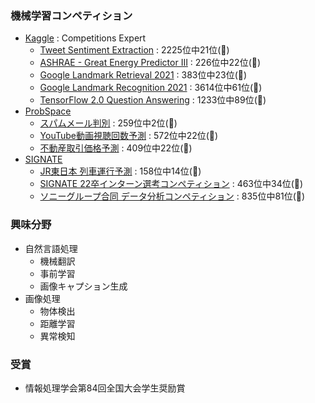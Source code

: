 ### 機械学習コンペティション  
* [Kaggle](https://www.kaggle.com/ryoya0902/competitions) : Competitions Expert
	* [Tweet Sentiment Extraction](https://www.kaggle.com/competitions/tweet-sentiment-extraction) : 2225位中21位(🥈)  
	* [ASHRAE - Great Energy Predictor III](https://www.kaggle.com/competitions/ashrae-energy-prediction) : 226位中22位(🥈) 
	* [Google Landmark Retrieval 2021](https://www.kaggle.com/competitions/landmark-retrieval-2021) : 383位中23位(🥈)  
	* [Google Landmark Recognition 2021](https://www.kaggle.com/competitions/landmark-recognition-2021) : 3614位中61位(🥈)
	* [TensorFlow 2.0 Question Answering](https://www.kaggle.com/competitions/tensorflow2-question-answering) : 1233位中89位(🥉)
* [ProbSpace](https://comp.probspace.com/users/ryoya/0)
	* [スパムメール判別](https://comp.probspace.com/competitions/spam_mail) : 259位中2位(🥇)　
	* [YouTube動画視聴回数予測](https://comp.probspace.com/competitions/youtube-view-count) : 572位中22位(🥈)
	* [不動産取引価格予測](https://comp.probspace.com/competitions/real_estate_2020) : 409位中22位(🥈)
* [SIGNATE](https://signate.jp/users/57842)
	* [JR東日本 列車運行予測](https://signate.jp/competitions/363) : 158位中14位(🥈)
	* [SIGNATE 22卒インターン選考コンペティション](https://signate.jp/competitions/411) : 463位中34位(🥈)
	* [ソニーグループ合同 データ分析コンペティション](https://signate.jp/competitions/624) : 835位中81位(🥉)

### 興味分野    
* 自然言語処理
	* 機械翻訳 
 	* 事前学習
  	* 画像キャプション生成
* 画像処理
	* 物体検出
 	* 距離学習
 	* 異常検知  
 
### 受賞    
* 情報処理学会第84回全国大会学生奨励賞
